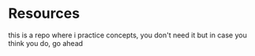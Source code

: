 # Resources
this is a repo where i practice concepts, you don't need it but in case you think you do, go ahead